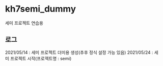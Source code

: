 # kh7semi_dummy
세미 프로젝트 연습용

## 로그
2021/05/14 : 세미 프로젝트 더미용 생성(추후 정식 설정 가능 있음)
2021/05/24 : 세미 프로젝트 시작(프로젝트명 : semi)
